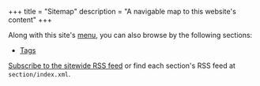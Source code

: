 +++
title = "Sitemap"
description = "A navigable map to this website's content"
+++

Along with this site's [menu](#nav-menu), you can also browse by the
 following sections:

 - [Tags](/tags/)

[Subscribe to the sitewide RSS feed](/index.xml) or find each section's RSS feed
 at `section/index.xml`.